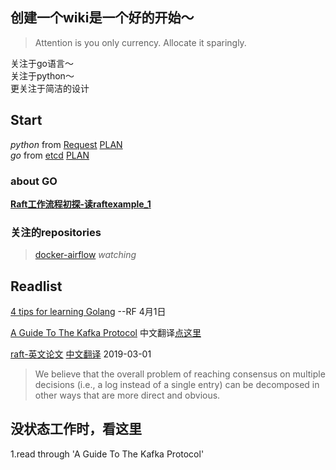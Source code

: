 ## 创建一个wiki是一个好的开始～
> Attention is you only currency. Allocate it sparingly.

关注于go语言～  
关注于python～  
更关注于简洁的设计  

## Start
*python* from [Request](http://docs.python-requests.org/en/master/)  [PLAN](python/requests.md)  
*go* from [etcd](https://github.com/etcd-io/etcd) [PLAN](https://opensource.com/article/18/11/learning-golang)  

### about GO

[**Raft工作流程初探-读raftexample_1**](go/etcd/readsource1.md)  

### 关注的repositories

> [docker-airflow](https://github.com/puckel/docker-airflow)  _watching_


## Readlist
[4 tips for learning Golang](https://opensource.com/article/18/11/learning-golang) --RF 4月1日  
  
[A Guide To The Kafka Protocol](https://cwiki.apache.org/confluence/display/KAFKA/A+Guide+To+The+Kafka+Protocol) 中文翻译[点这里](https://colobu.com/2017/01/26/A-Guide-To-The-Kafka-Protocol/)

[raft-英文论文](https://ramcloud.atlassian.net/wiki/download/attachments/6586375/raft.pdf)   [中文翻译](https://github.com/maemual/raft-zh_cn/blob/master/raft-zh_cn.md) 2019-03-01
> We believe that the overall problem of reaching consensus
on multiple decisions (i.e., a log instead of a single entry)
can be decomposed in other ways that are more direct and
obvious.


## 没状态工作时，看这里

1.read through 'A Guide To The Kafka Protocol'  
